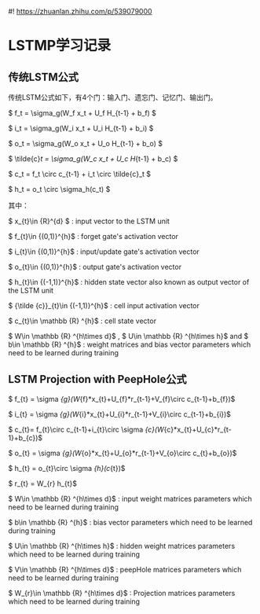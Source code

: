 #! https://zhuanlan.zhihu.com/p/539079000
# LSTMP学习记录

## 传统LSTM公式

传统LSTM公式如下，有4个门：输入门、遗忘门、记忆门、输出门。


$ f_t = \sigma_g(W_f x_t + U_f H_{t-1} + b_f) $

$ i_t = \sigma_g(W_i x_t + U_i H_{t-1} + b_i) $

$ o_t = \sigma_g(W_o x_t + U_o H_{t-1} + b_o) $

$ \tilde{c}_t = \sigma_g(W_c x_t + U_c H_{t-1} + b_c) $

$ c_t = f_t \circ c_{t-1} + i_t \circ \tilde{c}_t  $

$ h_t = o_t \circ \sigma_h(c_t) $

其中：

$ x_{t}\in {R}^{d} $ : input vector to the LSTM unit

$ f_{t}\in {(0,1)}^{h}$ : forget gate's activation vector

$ i_{t}\in {(0,1)}^{h}$ : input/update gate's activation vector

$ o_{t}\in {(0,1)}^{h}$ : output gate's activation vector

$ h_{t}\in {(-1,1)}^{h}$ : hidden state vector also known as output vector of the LSTM unit

$ {\tilde {c}}_{t}\in {(-1,1)}^{h}$ : cell input activation vector

$ c_{t}\in \mathbb {R} ^{h}$ : cell state vector

$ W\in \mathbb {R} ^{h\times d}$ , $ U\in \mathbb {R} ^{h\times h}$ and $ b\in \mathbb {R} ^{h}$ : weight matrices and bias vector parameters which need to be learned during training


## LSTM Projection with PeepHole公式


$ f_{t} = \sigma _{g}(W_{f}*x_{t}+U_{f}*r_{t-1}+V_{f}\circ c_{t-1}+b_{f})$ 

$ i_{t} = \sigma _{g}(W_{i}*x_{t}+U_{i}*r_{t-1}+V_{i}\circ c_{t-1}+b_{i})$ 

$ c_{t}= f_{t}\circ c_{t-1}+i_{t}\circ \sigma _{c}(W_{c}*x_{t}+U_{c}*r_{t-1}+b_{c})$ 

$ o_{t} = \sigma _{g}(W_{o}*x_{t}+U_{o}*r_{t-1}+V_{o}\circ c_{t}+b_{o})$ 

$ h_{t} = o_{t}\circ \sigma _{h}(c_{t})$ 

$ r_{t} = W_{r} h_{t}$ 


$ W\in \mathbb {R} ^{h\times d}$ : input weight matrices parameters which need to be learned during training

$ b\in \mathbb {R} ^{h}$ : bias vector parameters which need to be learned during training

$ U\in \mathbb {R} ^{h\times h}$ : hidden weight matrices parameters which need to be learned during training

$ V\in \mathbb {R} ^{h\times d}$ : peepHole matrices parameters which need to be learned during training

$ W_{r}\in \mathbb {R} ^{h\times d}$ : Projection matrices parameters which need to be learned during training




